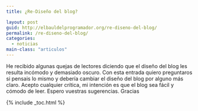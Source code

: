 ```yaml
---
title: ¿Re-Diseño del blog?

layout: post
guid: http://elbauldelprogramador.org/re-diseno-del-blog/
permalink: /re-diseno-del-blog/
categories:
  - noticias
main-class: "articulos"
---
```

He recibido algunas quejas de lectores diciendo que el diseño del blog les resulta incómodo y demasiado oscuro. Con esta entrada quiero preguntaros si pensais lo mismo y debería cambiar el diseño del blog por alguno más claro. Acepto cualquier crítica, mi intención es que el blog sea fácil y cómodo de leer. Espero vuestras sugerencias. Gracias



{% include _toc.html %}
